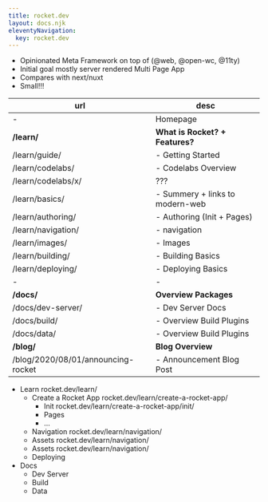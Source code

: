 ```yaml
---
title: rocket.dev
layout: docs.njk
eleventyNavigation:
  key: rocket.dev
---
```


- Opinionated Meta Framework on top of (@web, @open-wc, @11ty)
- Initial goal mostly server rendered Multi Page App
- Compares with next/nuxt
- Small!!!

| url                                | desc                            |
| ---------------------------------- | ------------------------------- |
| -                                  | Homepage                        |
| **/learn/**                        | **What is Rocket? + Features?** |
| /learn/guide/                      | - Getting Started               |
| /learn/codelabs/                   | - Codelabs Overview             |
| /learn/codelabs/x/                 | ???                             |
| /learn/basics/                     | - Summery + links to modern-web |
| /learn/authoring/                  | - Authoring (Init + Pages)      |
| /learn/navigation/                 | - navigation                    |
| /learn/images/                     | - Images                        |
| /learn/building/                   | - Building Basics               |
| /learn/deploying/                  | - Deploying Basics              |
| -                                  | -                               |
| **/docs/**                         | **Overview Packages**           |
| /docs/dev-server/                  | - Dev Server Docs               |
| /docs/build/                       | - Overview Build Plugins        |
| /docs/data/                        | - Overview Build Plugins        |
| **/blog/**                         | **Blog Overview**               |
| /blog/2020/08/01/announcing-rocket | - Announcement Blog Post        |

- Learn rocket.dev/learn/
  - Create a Rocket App rocket.dev/learn/create-a-rocket-app/
    - Init rocket.dev/learn/create-a-rocket-app/init/
    - Pages
    - ...
  - Navigation rocket.dev/learn/navigation/
  - Assets rocket.dev/learn/navigation/
  - Assets rocket.dev/learn/navigation/
  - Deploying
- Docs
  - Dev Server
  - Build
  - Data
